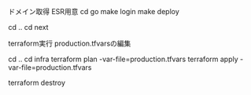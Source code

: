 ドメイン取得
ESR用意
cd go
make login
make deploy

cd ..
cd next



terraform実行
production.tfvarsの編集

cd ..
cd infra
terraform plan -var-file=production.tfvars
terraform apply -var-file=production.tfvars

terraform destroy